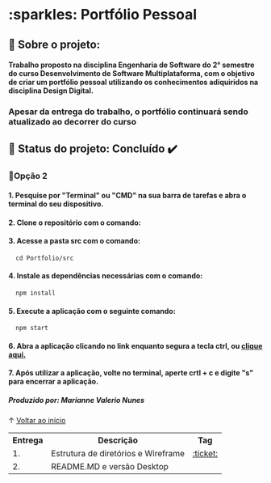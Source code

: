 <br id="inicio">
<h1> :sparkles: Portfólio Pessoal </h1>

<h2> 📖 Sobre o projeto: </h2>
<h4> Trabalho proposto na disciplina Engenharia de Software do 2° semestre do curso Desenvolvimento de Software Multiplataforma, com o objetivo de criar um portfólio pessoal utilizando os conhecimentos adiquiridos na disciplina Design Digital. </h4>
<h3> Apesar da entrega do trabalho, o portfólio continuará sendo atualizado ao decorrer do curso</h4>

<h2> 📌 Status do projeto: Concluído ✔️</h2>
<table>
  <tr>
    <th>
      Entrega
    </th>
    <th>
      Descrição
    </th>
    <th>
      Tag
    </th>
  </tr>
  <tr>
    <td>
      1.
    </td>
    <td>
      Estrutura de diretórios e Wireframe
    </td>
    <td>
      <a href="https://github.com/Marianne10"> :ticket: </a>
    </td>
  </tr>
    <td>
      2.
    </td>
    <td>
      README.MD e versão Desktop
    </td>
<h3> 🌟Opção 2 </h4>
<h4> 1. Pesquise por "Terminal" ou "CMD" na sua barra de tarefas e abra o terminal do seu dispositivo.</h4>
<h4> 2. Clone o repositório com o comando: </h4>

  <h4> 3. Acesse a pasta src com o comando: </h4>
  
      cd Portfolio/src
  
<h4> 4. Instale as dependências necessárias com o comando: </h4>
  
      npm install
  
<h4>  5. Execute a aplicação com o seguinte comando: </h4>
  
      npm start
  
<h4> 6. Abra a aplicação clicando no link enquanto segura a tecla ctrl, ou <a href="http://localhost:3000/"> clique aqui. </a> </h4>
    
<h4> 7. Após utilizar a aplicação, volte no terminal, aperte crtl + c e digite "s" para encerrar a aplicação. </h4>
 
 
<!-- <h3> :card_index_dividers: Estrutura do repositório: </h3>
 <p> 📁: doc: Pasta contendo o wireframe do projeto. </p>
 <p> :open_file_folder: src: Pasta contendo as pastas "static", "templates" e o arquivo "app.py". </p>
 <p>  L 📁 templates: Pasta contendo todos os arquivos .html do projeto. </p>
 <p>  L :open_file_folder: static: Pasta contendo a pasta "imagens", os arquivos "estilo.css" e "normalize.css". </p>
 <p>  - - L 📁 imagens: Pasta contendo as imagens utilizadas no projeto. </p>
 <p>  | :spiral_notepad: .gitignore: Arquivo para ignorar os ambientes virtuais durante o envio ao GitHub. <p>
 <p>  | :spiral_notepad: README.MD: Documentação que você está lendo neste momento. </p>
  <p>  | :spiral_notepad: vercel.json: Arquivo para implementar o site na plataforma Vercel. </p>
 <p>  | 🗒️ requirements.txt: Documento de texto com os requerimentos para rodar o sistema. </p>
 
 <p> </p> -->
 
<div>
  <h5> Produzido por: Marianne Valerio Nunes</h5>
</div>
    
↑ [Voltar ao início](#inicio) 

